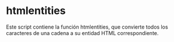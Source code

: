 # htmlentities
Este script contiene la función htmlentities, que convierte todos los caracteres de una cadena a su entidad HTML correspondiente.
